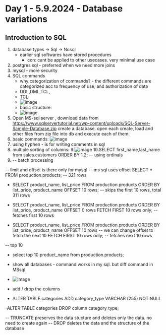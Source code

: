 # Day 1 - 5.9.2024 - Database variations
## Introduction to SQL

1. database types -> Sql -> Nosql
	- earlier sql softwares have stored procedures
    	- con: cant be applied to other usecases. very minimal use case
2. postgres sql - preferred when we need more joins
3. mysql - more security
4. SQL commands
   	- why categorization of commands? - the different commands are categorized acc to frequency of use, and authorization of data
    - DDL,DML,TCL,
	- TCL:
    - ![image](https://github.com/user-attachments/assets/73a5706b-8321-45af-8aea-c1b74db71c54)
	- basic structure:
 	- ![image](https://github.com/user-attachments/assets/acd4c567-01eb-4816-82c6-d3e9873bbb6b)
5. Open MS-sql server , download data from https://www.sqlservertutorial.net/wp-content/uploads/SQL-Server-Sample-Database.zip
   create a database. open each create, load and other files from zip file into db and execute each of them.
6. basic commands:
 ![image](https://github.com/user-attachments/assets/91607188-34d1-45dc-9a23-5dbc7c02c781)
7. using hyphen - is for writing comments in sql
8. multiple sorting of columns:
9.![image](https://github.com/user-attachments/assets/daaec6b2-ade2-4c96-ba93-368b5521a7ec)
10.SELECT first_name,last_name from sales.customers ORDER BY 1,2; -- using ordinals
11. -- batch processing

-- limit and offset is there only for mysql
-- ms sql uses offset
SELECT * FROM production.products; -- 321 rows

- SELECT product_name, list_price
FROM production.products
ORDER BY list_price, product_name
OFFSET 10 rows; -- skips the first 10 rows, total 311 rows

- SELECT product_name, list_price
FROM production.products
ORDER BY list_price, product_name
OFFSET 0 rows
FETCH FIRST 10 rows only; -- fetches first 10 rows

- SELECT product_name, list_price
FROM production.products
ORDER BY list_price, product_name
OFFSET 10 rows -- we can change offset to fetch the next 10
FETCH FIRST 10 rows only; -- fetches next 10 rows

-- top 10

- select top 10 product_name from production.products;
- show all databases - command works in my sql. but diff command in MSsql
- ![image](https://github.com/user-attachments/assets/fe2ec5e8-49ed-40c8-8436-c99fffea0b57)

- add / drop the columns
  
- ALTER TABLE categories
ADD category_type VARCHAR (255) NOT NULL

-ALTER TABLE categories
DROP column category_type;


-- TRUNCATE preserves the data stucture and deletes only the data. no need to create again
-- DROP deletes the data and the structure of the database


   


